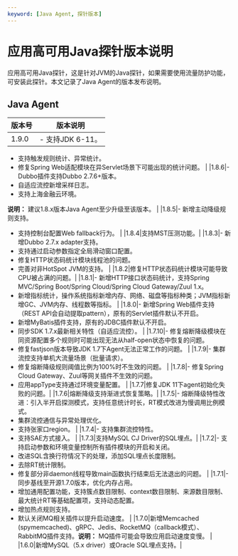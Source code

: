 ```yaml
---
keyword: [Java Agent, 探针版本]
---
```


# 应用高可用Java探针版本说明

应用高可用Java探针，这是针对JVM的Java探针，如果需要使用流量防护功能，可安装此探针。本文记录了Java Agent的版本发布说明。

## Java Agent

|版本号|版本说明|
|---|----|
|1.9.0|-   支持JDK 6-11。
-   支持触发规则统计、异常统计。
-   修复Spring Web适配模块在异Servlet场景下可能出现的统计问题。 |
|1.8.6|-   Dubbo插件支持Dubbo 2.7.6+版本。
-   自适应流控新增采样日志。
-   支持上海金融云环境。

**说明：** 建议1.8.x版本Java Agent至少升级至该版本。 |
|1.8.5|-   新增主动降级规则支持。
-   支持控制台配置Web fallback行为。 |
|1.8.4|支持MST压测功能。|
|1.8.3|-   新增Dubbo 2.7.x adapter支持。
-   支持通过启动参数指定全局滑动窗口配置。
-   修复HTTP状态码统计模块线程池的问题。
-   完善对非HotSpot JVM的支持。 |
|1.8.2|修复HTTP状态码统计模块可能导致CPU被占满的问题。|
|1.8.1|-   新增HTTP接口状态码统计，支持Spring MVC/Spring Boot/Spring Cloud/Spring Cloud Gateway/Zuul 1.x。
-   新增指标统计，操作系统指标新增内存、网络、磁盘等指标种类；JVM指标新增GC、JVM内存、线程数等指标。 |
|1.8.0|-   新增Spring Web插件支持（REST API会自动提取pattern），原有的Servlet插件默认不开启。
-   新增MyBatis插件支持，原有的JDBC插件默认不开启。
-   同步SDK 1.7.x最新相关特性（自适应流控）。 |
|1.7.10|-   修复熔断降级模块在同资源配置多个规则时可能出现无法从half-open状态中恢复的问题。
-   修复fastjson版本导致JDK 1.7下Agent无法正常工作的问题。 |
|1.7.9|-   集群流控支持单机大流量场景（批量请求）。
-   修复熔断降级规则阈值比例为100%时不生效的问题。 |
|1.7.8|-   修复Spring Cloud Gateway、Zuul等网关插件不生效的问题。
-   应用appType支持通过环境变量配置。 |
|1.7.7|修复JDK 11下agent初始化失败的问题。|
|1.7.6|熔断降级支持渐进式恢复策略。|
|1.7.5|-   熔断降级特性改进：引入半开启探测模式，支持任意统计时长，RT模式改进为慢调用比例模式。
-   集群流控通信与异常处理优化。
-   支持张家口region。 |
|1.7.4|-   支持集群流控特性。
-   支持SAE方式接入。 |
|1.7.3|支持MySQL CJ Driver的SQL埋点。|
|1.7.2|-   支持启动参数和环境变量控制所有插件模块的开启和关闭。
-   改进SQL含换行符情况下的处理，添加SQL埋点长度限制。
-   去除RT统计限制。
-   修复部分非daemon线程导致main函数执行结束后无法退出的问题。 |
|1.7.1|-   同步基线至开源1.7.0版本，优化内存占用。
-   增加通用配置功能，支持簇点数目限制、context数目限制、来源数目限制、最大统计RT等基础配置项，支持动态配置。
-   增加热点规则支持。
-   默认关闭MQ相关插件以提升启动速度。 |
|1.7.0|新增Memcached \(spymemcached\)、gRPC、Jedis、RocketMQ（callback模式）、RabbitMQ插件支持。**说明：** MQ插件可能会导致应用启动速度变慢。 |
|1.6.0|新增MySQL（5.x driver）或Oracle SQL埋点支持。|

